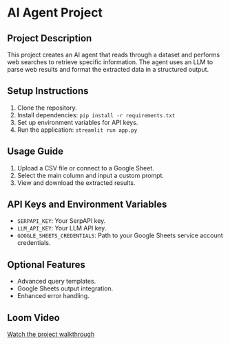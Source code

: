 # AI Agent Project

## Project Description
This project creates an AI agent that reads through a dataset and performs web searches to retrieve specific information. The agent uses an LLM to parse web results and format the extracted data in a structured output.

## Setup Instructions
1. Clone the repository.
2. Install dependencies: `pip install -r requirements.txt`
3. Set up environment variables for API keys.
4. Run the application: `streamlit run app.py`

## Usage Guide
1. Upload a CSV file or connect to a Google Sheet.
2. Select the main column and input a custom prompt.
3. View and download the extracted results.

## API Keys and Environment Variables
- `SERPAPI_KEY`: Your SerpAPI key.
- `LLM_API_KEY`: Your LLM API key.
- `GOOGLE_SHEETS_CREDENTIALS`: Path to your Google Sheets service account credentials.

## Optional Features
- Advanced query templates.
- Google Sheets output integration.
- Enhanced error handling.

## Loom Video
[Watch the project walkthrough](https://www.loom.com/share/your-video-link)
